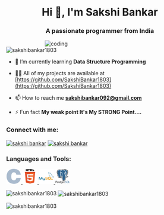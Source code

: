 <h1 align="center">Hi 👋, I'm Sakshi Bankar</h1>
<h3 align="center">A passionate programmer from India</h3>
<img align="right" alt="coding" width="400" src="https://www.google.com/url?sa=i&url=https%3A%2F%2Fgithub.com%2Fanreetka%2Fanreetka&psig=AOvVaw1GrXj3kvgTcuGZMGYfSnpf&ust=1758819776593000&source=images&cd=vfe&opi=89978449&ved=0CBQQjRxqFwoTCKCgsbTw8Y8DFQAAAAAdAAAAABBQ">

<p align="left"> <img src="https://komarev.com/ghpvc/?username=sakshibankar1803&label=Profile%20views&color=0e75b6&style=flat" alt="sakshibankar1803" /> </p>

- 🌱 I’m currently learning **Data Structure Programming**

- 👨‍💻 All of my projects are available at [https://github.com/SakshiBankar1803](https://github.com/SakshiBankar1803)

- 📫 How to reach me **sakshibankar092@gmail.com**

- ⚡ Fun fact **My weak point It's My STRONG Point....**

<h3 align="left">Connect with me:</h3>
<p align="left">
<a href="https://www.linkedin.com/in/sakshi-bankar-727939270?utm_source=share&utm_campaign=share_via&utm_content=profile&utm_medium=android_app" target="blank"><img align="center" src="https://raw.githubusercontent.com/rahuldkjain/github-profile-readme-generator/master/src/images/icons/Social/linked-in-alt.svg" alt="sakshi bankar" height="30" width="40" /></a>
<a href="https://www.youtube.com/c/sakshi bankar" target="blank"><img align="center" src="https://raw.githubusercontent.com/rahuldkjain/github-profile-readme-generator/master/src/images/icons/Social/youtube.svg" alt="sakshi bankar" height="30" width="40" /></a>
</p>

<h3 align="left">Languages and Tools:</h3>
<p align="left"> <a href="https://www.cprogramming.com/" target="_blank" rel="noreferrer"> <img src="https://raw.githubusercontent.com/devicons/devicon/master/icons/c/c-original.svg" alt="c" width="40" height="40"/> </a> <a href="https://www.w3.org/html/" target="_blank" rel="noreferrer"> <img src="https://raw.githubusercontent.com/devicons/devicon/master/icons/html5/html5-original-wordmark.svg" alt="html5" width="40" height="40"/> </a> <a href="https://www.mysql.com/" target="_blank" rel="noreferrer"> <img src="https://raw.githubusercontent.com/devicons/devicon/master/icons/mysql/mysql-original-wordmark.svg" alt="mysql" width="40" height="40"/> </a> <a href="https://www.postgresql.org" target="_blank" rel="noreferrer"> <img src="https://raw.githubusercontent.com/devicons/devicon/master/icons/postgresql/postgresql-original-wordmark.svg" alt="postgresql" width="40" height="40"/> </a> </p>

<p><img align="left" src="https://github-readme-stats.vercel.app/api/top-langs?username=sakshibankar1803&show_icons=true&locale=en&layout=compact" alt="sakshibankar1803" /></p>

<p>&nbsp;<img align="center" src="https://github-readme-stats.vercel.app/api?username=sakshibankar1803&show_icons=true&locale=en" alt="sakshibankar1803" /></p>

<p><img align="center" src="https://github-readme-streak-stats.herokuapp.com/?user=sakshibankar1803&" alt="sakshibankar1803" /></p>
